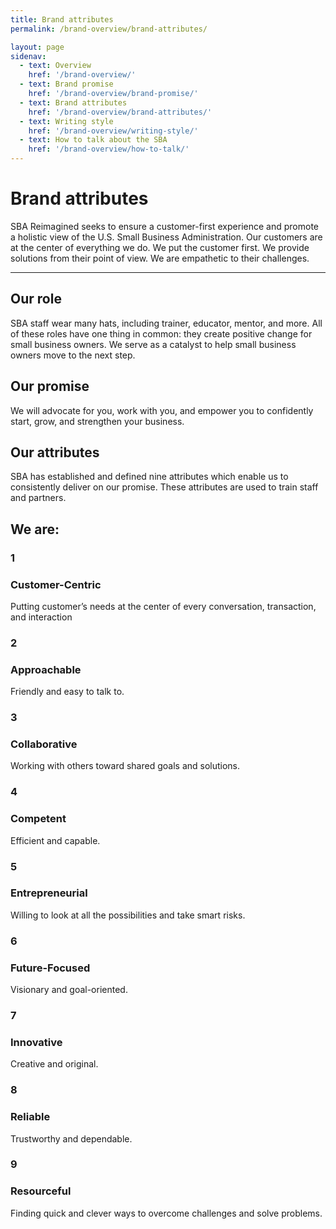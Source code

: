 ```yaml
---
title: Brand attributes
permalink: /brand-overview/brand-attributes/

layout: page
sidenav:
  - text: Overview
    href: '/brand-overview/'
  - text: Brand promise
    href: '/brand-overview/brand-promise/'
  - text: Brand attributes
    href: '/brand-overview/brand-attributes/'
  - text: Writing style
    href: '/brand-overview/writing-style/'
  - text: How to talk about the SBA
    href: '/brand-overview/how-to-talk/'
---
```



# Brand attributes

SBA Reimagined seeks to ensure a customer-first experience and promote a holistic view of the U.S. Small Business Administration. Our customers are at the center of everything we do. We put the customer first. We provide solutions from their point of view. We are empathetic to their challenges. 

--- 

## Our role

SBA staff wear many hats, including trainer, educator, mentor, and more. All of these roles have one thing in common: they create positive change for small business owners. We serve as a catalyst to help small business owners move to the next step.


## Our promise

We will advocate for you, work with you, and empower you to confidently start, grow, and strengthen your business.

## Our attributes

SBA has established and defined nine attributes which enable us to consistently deliver on our promise. These attributes are used to train staff and partners.

## We are: 

<div class="usa-grid-full brand-attributes-we-are-component">
  <div>
    <div class="number">
      <h3>1</h3>
    </div>
    <div class="heading">
      <h3>Customer-Centric</h3>
      <p>Putting customer’s needs at the center of every conversation, transaction, and interaction</p>
    </div>
  </div>
</div>

<div class="usa-grid-full brand-attributes-we-are-component">
  <div>
    <div class="number">
      <h3>2</h3>
    </div>
    <div class="heading">
      <h3>Approachable</h3>
      <p>Friendly and easy to talk to.</p>
    </div>
  </div>
</div>

<div class="usa-grid-full brand-attributes-we-are-component">
  <div>
    <div class="number">
      <h3>3</h3>
    </div>
    <div class="heading">
      <h3>Collaborative</h3>
      <p>Working with others toward shared goals and solutions.</p>
    </div>
  </div>
</div>

<div class="usa-grid-full brand-attributes-we-are-component">
  <div>
    <div class="number">
      <h3>4</h3>
    </div>
    <div class="heading">
      <h3>Competent</h3>
      <p>Efficient and capable.</p>
    </div>
  </div>
</div>

<div class="usa-grid-full brand-attributes-we-are-component">
  <div>
    <div class="number">
      <h3>5</h3>
    </div>
    <div class="heading">
      <h3>Entrepreneurial</h3>
      <p>Willing to look at all the possibilities and take smart risks.</p>
    </div>
  </div>
</div>

<div class="usa-grid-full brand-attributes-we-are-component">
  <div>
    <div class="number">
      <h3>6</h3>
    </div>
    <div class="heading">
      <h3>Future-Focused</h3>
      <p>Visionary and goal-oriented.</p>
    </div>
  </div>
</div>

<div class="usa-grid-full brand-attributes-we-are-component">
  <div>
    <div class="number">
      <h3>7</h3>
    </div>
    <div class="heading">
      <h3>Innovative</h3>
      <p>Creative and original.</p>
    </div>
  </div>
</div>

<div class="usa-grid-full brand-attributes-we-are-component">
  <div>
    <div class="number">
      <h3>8</h3>
    </div>
    <div class="heading">
      <h3>Reliable</h3>
      <p>Trustworthy and dependable.</p>
    </div>
  </div>
</div>

<div class="usa-grid-full brand-attributes-we-are-component">
  <div>
    <div class="number">
      <h3>9</h3>
    </div>
    <div class="heading">
      <h3>Resourceful</h3>
      <p>Finding quick and clever ways to overcome challenges and solve problems.</p>
    </div>
  </div>
</div>


